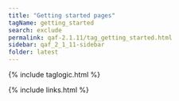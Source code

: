 ```yaml
---
title: "Getting started pages"
tagName: getting_started
search: exclude
permalink: qaf-2.1.11/tag_getting_started.html
sidebar: qaf_2_1_11-sidebar
folder: latest
---
```

{% include taglogic.html %}

{% include links.html %}
